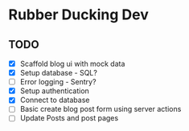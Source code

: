 # Rubber Ducking Dev

## TODO

- [x] Scaffold blog ui with mock data
- [x] Setup database - SQL?
- [ ] Error logging - Sentry?
- [x] Setup authentication
- [x] Connect to database
- [ ] Basic create blog post form using server actions
- [ ] Update Posts and post pages
